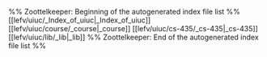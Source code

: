 %% Zoottelkeeper: Beginning of the autogenerated index file list  %%
 [[lefv/uiuc/_Index_of_uiuc|_Index_of_uiuc]]
 [[lefv/uiuc/course/_course|_course]]
 [[lefv/uiuc/cs-435/_cs-435|_cs-435]]
 [[lefv/uiuc/lib/_lib|_lib]]
%% Zoottelkeeper: End of the autogenerated index file list  %%
